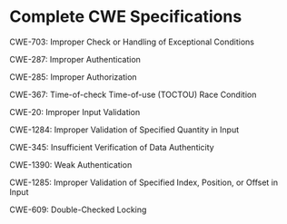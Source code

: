 

# Complete CWE Specifications

CWE-703: Improper Check or Handling of Exceptional Conditions

CWE-287: Improper Authentication

CWE-285: Improper Authorization

CWE-367: Time-of-check Time-of-use (TOCTOU) Race Condition

CWE-20: Improper Input Validation

CWE-1284: Improper Validation of Specified Quantity in Input

CWE-345: Insufficient Verification of Data Authenticity

CWE-1390: Weak Authentication

CWE-1285: Improper Validation of Specified Index, Position, or Offset in Input

CWE-609: Double-Checked Locking